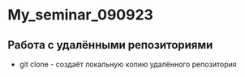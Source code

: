 ﻿# My_seminar_090923
## Работа с удалёнными репозиториями
- git clone - создаёт локальную копию удалённого репозитория
